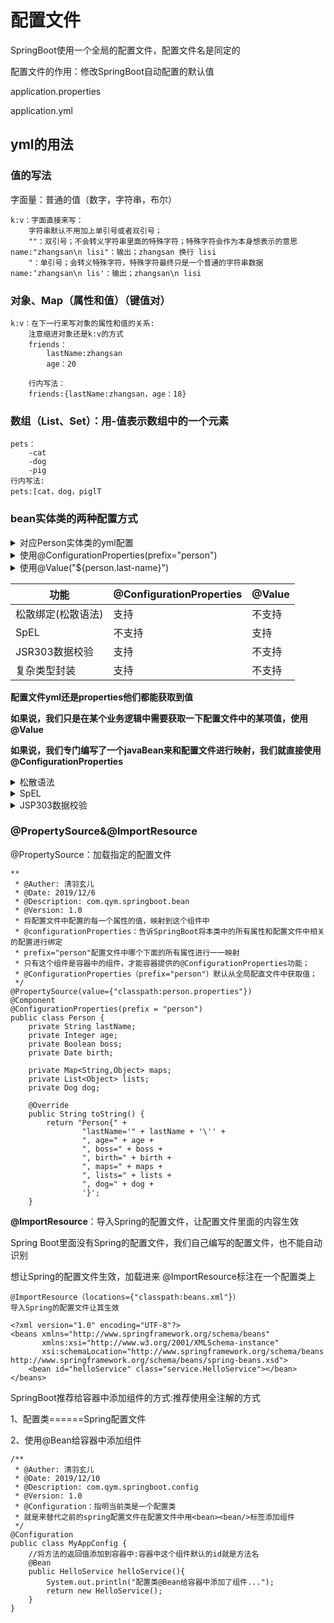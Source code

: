 # 配置文件
SpringBoot使用一个全局的配置文件，配置文件名是同定的

配置文件的作用：修改SpringBoot自动配置的默认值

application.properties

application.yml

## yml的用法
### 值的写法
字面量：普通的值（数字，字符串，布尔）
```yaml{3}
k:v：字面直接来写：
    字符串默认不用加上单引号或者双引号；
    ""：双引号；不会转义字符串里面的特殊字符；特殊字符会作为本身想表示的意思name:"zhangsan\n lisi"：输出；zhangsan 换行 lisi
    "：单引号；会转义特殊字符，特殊字符最终只是一个普通的字符串数据name:‘zhangsan\n lis'：输出；zhangsan\n lisi
```
### 对象、Map（属性和值）（键值对）
```yaml{3}
k:v：在下一行来写对象的属性和值的关系:
    注意缩进对象还是k:v的方式
    friends：
        lastName:zhangsan
        age：20
        
    行内写法：
    friends:{lastName:zhangsan，age：18}
```
### 数组（List、Set）：用-值表示数组中的一个元素
```yaml{3}
pets：
    -cat
    -dog
    -pig
行内写法:
pets:[cat，dog，piglT
```
### bean实体类的两种配置方式
<details>
    <summary>对应Person实体类的yml配置</summary>
    
    
```yaml{3}
person:
last-name: hello
age: 18
boss: false
birth: 2019/12/06
maps: {k1:v1,k2:v2}
lists:
- 玄儿
- xuaner
dog:
name: xiaogou
age: 1

```
    
</details>

<details>
  <summary>使用@ConfigurationProperties(prefix="person")</summary>
  Person实体类其他位置不需要改变
  
```Java{3}
@Component
@ConfigurationProperties(prefix = "person")

```
</details>

<details>
  <summary>使用@Value("${person.last-name}")</summary>
  删除Person实体类的@ConfigurationProperties注解
  
  
```Java{3}
@Component

在对应的数据成员上面加上对应的@Value注解
@Value("${person.last-name}")
private String lastName;

也可以直接使用对应的值传入
@Value("#{11*2}")
private Intger age;

@Value("true")
private Boolean boss;
```
</details>


功能 |@ConfigurationProperties|@Value
---|---|---
松散绑定(松散语法) | 支持|不支持
SpEL| 不支持|支持
JSR303数据校验|支持|不支持
复杂类型封装|支持|不支持

**配置文件yml还是properties他们都能获取到值**

**如果说，我们只是在某个业务逻辑中需要获取一下配置文件中的某项值，使用@Value**

**如果说，我们专门编写了一个javaBean来和配置文件进行映射，我们就直接使用@ConfigurationProperties**

<details>
    <summary>松散语法</summary>
    
    ```
    yml中出现
    last-name: hello
    
    @ConfigurationProperties会自动转换成lastName
    
    @Value中只能和yml中的配置一一对应
    ```
    
</details>

<details>
    <summary>SpEL</summary>
    
    ```Java{2}
    实体类中@Value中出现
    @Value("#{11*2}")
    可以进行计算
    
    但是@ConfigurationProperties导入的ymlz中不能使用
    
    ```
    
</details>

<details>
    <summary>JSP303数据校验</summary>
    
    ```
    在实体类上面添加一个@Validated注解
    在实体类内部的数据成员上添加@Email
    表明这个数据只能是email格式的，不是这个格式的会报错
    ```
    
</details>


### @PropertySource&@lmportResource
@PropertySource：加载指定的配置文件
```Java{3}
**
 * @Auther: 清羽玄儿
 * @Date: 2019/12/6
 * @Description: com.qym.springboot.bean
 * @Version: 1.0
 * 将配置文件中配置的每一个属性的值，映射到这个组件中
 * @configurationProperties：告诉SpringBoot将本类中的所有属性和配置文件中相关的配置进行绑定
 * prefix="person"配置文件中哪个下面的所有属性进行一一映射
 * 只有这个组件是容器中的组件，才能容器提供的@ConfigurationProperties功能；
 * @ConfigurationProperties（prefix="person"）默认从全局配直文件中获取值；
 */
@PropertySource(value={"classpath:person.properties"})
@Component
@ConfigurationProperties(prefix = "person")
public class Person {
    private String lastName;
    private Integer age;
    private Boolean boss;
    private Date birth;

    private Map<String,Object> maps;
    private List<Object> lists;
    private Dog dog;

    @Override
    public String toString() {
        return "Person{" +
                "lastName='" + lastName + '\'' +
                ", age=" + age +
                ", boss=" + boss +
                ", birth=" + birth +
                ", maps=" + maps +
                ", lists=" + lists +
                ", dog=" + dog +
                '}';
    }

```
**@lmportResource**：导入Spring的配置文件，让配置文件里面的内容生效

Spring Boot里面没有Spring的配置文件，我们自己编写的配置文件，也不能自动识别

想让Spring的配置文件生效，加载进来
@ImportResource标注在一个配置类上
```Java{3}
@ImportResource（locations={"classpath:beans.xml"}）
导入Spring的配置文件让其生效
```

```xml{3}
<?xml version="1.0" encoding="UTF-8"?>
<beans xmlns="http://www.springframework.org/schema/beans"
       xmlns:xsi="http://www.w3.org/2001/XMLSchema-instance"
       xsi:schemaLocation="http://www.springframework.org/schema/beans http://www.springframework.org/schema/beans/spring-beans.xsd">
    <bean id="helloService" class="service.HelloService"></bean>
</beans>
```
SpringBoot推荐给容器中添加组件的方式:推荐使用全注解的方式

1、配置类======Spring配置文件

2、使用@Bean给容器中添加组件
```Java{3}
/**
 * @Auther: 清羽玄儿
 * @Date: 2019/12/10
 * @Description: com.qym.springboot.config
 * @Version: 1.0
 * @Configuration：指明当前类是一个配置类
 * 就是来替代之前的spring配置文件在配置文件中用<bean><bean/>标签添加组件
 */
@Configuration
public class MyAppConfig {
    //将方法的返回值添加到容器中:容器中这个组件默认的id就是方法名
    @Bean
    public HelloService helloService(){
        System.out.println("配置类@Bean给容器中添加了组件...");
        return new HelloService();
    }
}

```
